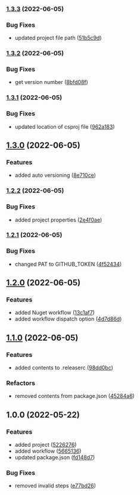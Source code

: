 ### [1.3.3](https://github.com/FreeGameIsAFreeGame/semantic-release-nuget-test/compare/v1.3.2...v1.3.3) (2022-06-05)


### Bug Fixes

* updated project file path ([51b5c9d](https://github.com/FreeGameIsAFreeGame/semantic-release-nuget-test/commit/51b5c9d31a31dda3503b77d9a39b4a21e08b9058))

### [1.3.2](https://github.com/FreeGameIsAFreeGame/semantic-release-nuget-test/compare/v1.3.1...v1.3.2) (2022-06-05)


### Bug Fixes

* get version number ([8bfd08f](https://github.com/FreeGameIsAFreeGame/semantic-release-nuget-test/commit/8bfd08f6e9d6956f64c7face195ba52fb0afe3a0))

### [1.3.1](https://github.com/FreeGameIsAFreeGame/semantic-release-nuget-test/compare/v1.3.0...v1.3.1) (2022-06-05)


### Bug Fixes

* updated location of csproj file ([962a183](https://github.com/FreeGameIsAFreeGame/semantic-release-nuget-test/commit/962a183a1cbc1f9ab9db05f08d7cb81dd8e6ba91))

## [1.3.0](https://github.com/FreeGameIsAFreeGame/semantic-release-nuget-test/compare/v1.2.2...v1.3.0) (2022-06-05)


### Features

* added auto versioning ([8e710ce](https://github.com/FreeGameIsAFreeGame/semantic-release-nuget-test/commit/8e710ce253a84351c9076293f683b652c4a82e0d))

### [1.2.2](https://github.com/FreeGameIsAFreeGame/semantic-release-nuget-test/compare/v1.2.1...v1.2.2) (2022-06-05)


### Bug Fixes

* added project properties ([2e4f0ae](https://github.com/FreeGameIsAFreeGame/semantic-release-nuget-test/commit/2e4f0aead0347c04c0f03d96f7294711ada78a34))

### [1.2.1](https://github.com/FreeGameIsAFreeGame/semantic-release-nuget-test/compare/v1.2.0...v1.2.1) (2022-06-05)


### Bug Fixes

* changed PAT to GITHUB_TOKEN ([4f52434](https://github.com/FreeGameIsAFreeGame/semantic-release-nuget-test/commit/4f5243436d9f444fe66e1fb81d78405cab03c894))

## [1.2.0](https://github.com/FreeGameIsAFreeGame/semantic-release-nuget-test/compare/v1.1.0...v1.2.0) (2022-06-05)


### Features

* added Nuget workflow ([13c1af7](https://github.com/FreeGameIsAFreeGame/semantic-release-nuget-test/commit/13c1af7dfa2d09e265f5ec7527a99759d2250078))
* added workflow dispatch option ([4d7d86d](https://github.com/FreeGameIsAFreeGame/semantic-release-nuget-test/commit/4d7d86d69f1dfe54a2f90ffe5c925522020306bd))

## [1.1.0](https://github.com/FreeGameIsAFreeGame/semantic-release-nuget-test/compare/v1.0.0...v1.1.0) (2022-06-05)


### Features

* added contents to .releaserc ([98dd0bc](https://github.com/FreeGameIsAFreeGame/semantic-release-nuget-test/commit/98dd0bc9ddcb174f5a72c27ecd7a318636472f14))


### Refactors

* removed contents from package.json ([45284a6](https://github.com/FreeGameIsAFreeGame/semantic-release-nuget-test/commit/45284a66267f712647a310527eec99d288c5398e))

## 1.0.0 (2022-05-22)


### Features

* added project ([5226276](https://github.com/FreeGameIsAFreeGame/semantic-release-nuget-test/commit/52262767d0872664069a84a21a12664b5c3792f8))
* added workflow ([5665136](https://github.com/FreeGameIsAFreeGame/semantic-release-nuget-test/commit/5665136a0dfb10734485a71d472bf76b0204546d))
* updated package.json ([fd148d7](https://github.com/FreeGameIsAFreeGame/semantic-release-nuget-test/commit/fd148d7b9f2f959b5fdcec332219b6365eec3c04))


### Bug Fixes

* removed invalid steps ([e77bd26](https://github.com/FreeGameIsAFreeGame/semantic-release-nuget-test/commit/e77bd263da81b49c01d68018fed539a1ecdb87ce))
